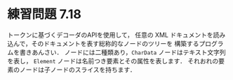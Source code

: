 # 練習問題 7.18

トークンに基づくデコーダのAPIを使用して，
任意の XML ドキュメントを読み込んで，そのドキュメントを表す総称的なノードのツリーを
構築するプログラムを書きあんさい．
ノードには二種類あり，`CharData` ノードはテキスト文字列を表し，
`Element` ノードは名前つき要素とその属性を表します．
それおれの要素のノードは子ノードのスライスを持ちます．
